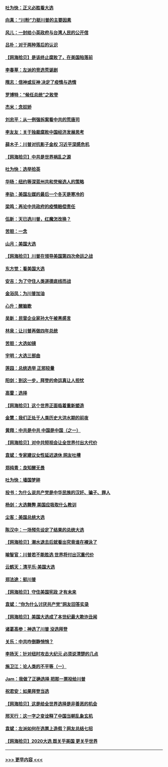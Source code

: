 #### [吐为快：正义必胜看大选](../pages/nsc993/n12561967.md?t=11200651) 
#### [向真：“川粉”力挺川普的主要因素](../pages/nsc993/n12560774.md?t=11200651) 
#### [风儿：一封给小英政府与台湾人民的公开信](../pages/nsc993/n12560581.md?t=11200651) 
#### [吕朴：对于两种落后的认识](../pages/nsc993/n12560492.md?t=11200651) 
#### [【网海拾贝】是该终止腐败了，在美国陷落前](../pages/nsc993/n12559936.md?t=11200651) 
#### [李春草：左派的竞选荒诞剧](../pages/nsc993/n12558380.md?t=11200651) 
#### [隋志：信神或反神 决定了疫情与选情](../pages/nsc993/n12558255.md?t=11200651) 
#### [罗博特：“候任总统”之败登](../pages/nsc993/n12558189.md?t=11200651) 
#### [杰米：念奴娇](../pages/nsc993/n12558174.md?t=11200651) 
#### [刘忠平：从一例强拆案看中共的荒唐司](../pages/nsc993/n12558036.md?t=11200651) 
#### [李友友：关于独裁腐败中国经济发展思考](../pages/nsc993/n12558004.md?t=11200651) 
#### [薛木子：川普对抗影子金权 习近平深感危机](../pages/nsc993/n12557342.md?t=11200651) 
#### [【网海拾贝】中共是世界祸乱之源](../pages/nsc993/n12555353.md?t=11200651) 
#### [吐为快：选举拾英](../pages/nsc993/n12555041.md?t=11200651) 
#### [华旸：纽约等深蓝州共和党候选人的策略](../pages/nsc993/n12554309.md?t=11200651) 
#### [李劼：美国左媒的最后一个冬天是寒冷的](../pages/nsc993/n12552947.md?t=11200651) 
#### [梁鸣：再论中共政府的疫情赔偿责任](../pages/nsc993/n12553012.md?t=11200651) 
#### [伍新：天已选川普，红魔怎改换？](../pages/nsc993/n12552970.md?t=11200651) 
#### [苦胆：一念](../pages/nsc993/n12552957.md?t=11200651) 
#### [山月：美国大选](../pages/nsc993/n12552446.md?t=11200651) 
#### [【网海拾贝】川普在领导美国第四次命运之战](../pages/nsc993/n12551973.md?t=11200651) 
#### [东方觉：看美国大选](../pages/nsc993/n12551647.md?t=11200651) 
#### [安吉：为了守住人类道德底线而战](../pages/nsc993/n12551111.md?t=11200651) 
#### [金浴凤：为川普加油](../pages/nsc993/n12551085.md?t=11200651) 
#### [心升：醒脑歌](../pages/nsc993/n12550984.md?t=11200651) 
#### [吴新：民营企业家孙大午被黑感言](../pages/nsc993/n12550656.md?t=11200651) 
#### [林泉：让川普再做四年总统](../pages/nsc993/n12550640.md?t=11200651) 
#### [苦胆：大选如镜](../pages/nsc993/n12550630.md?t=11200651) 
#### [宇明：大选三部曲](../pages/nsc993/n12550603.md?t=11200651) 
#### [莲园：总统选举 正邪较量](../pages/nsc993/n12550594.md?t=11200651) 
#### [阳剑：到这一步，拜登的命运真让人担忧](../pages/nsc993/n12549093.md?t=11200651) 
#### [高雷：选择](../pages/nsc993/n12549087.md?t=11200651) 
#### [【网海拾贝】这个世界正面临着重新塑造](../pages/nsc993/n12548326.md?t=11200651) 
#### [金慧：我们正处于人类历史大洪水期的前夜](../pages/nsc993/n12547914.md?t=11200651) 
#### [黄翔：中共是中共 中国是中国（之一）](../pages/nsc993/n12547576.md?t=11200651) 
#### [【网海拾贝】对中共短视会让全世界付出大代价](../pages/nsc993/n12546043.md?t=11200651) 
#### [袁斌：专家建议女性延迟退休 网友吐槽](../pages/nsc993/n12545424.md?t=11200651) 
#### [郑纯青：良知醒无畏](../pages/nsc993/n12545394.md?t=11200651) 
#### [吐为快：墙国梦碎](../pages/nsc993/n12545309.md?t=11200651) 
#### [投书：为什么说共产党是中华民族的汉奸、骗子、罪人](../pages/nsc993/n12545089.md?t=11200651) 
#### [杨剑：大选舞弊 美国应吸取什么教训](../pages/nsc993/n12543937.md?t=11200651) 
#### [尘客：美国总统大选](../pages/nsc993/n12543828.md?t=11200651) 
#### [陈汉中：一场预先设定了结果的总统大选](../pages/nsc993/n12543564.md?t=11200651) 
#### [【网海拾贝】潮水退去后就看出究竟谁在裸泳了](../pages/nsc993/n12543321.md?t=11200651) 
#### [喻智官：川普若不能胜选 世界将付出沉重代价](../pages/nsc993/n12541352.md?t=11200651) 
#### [云鹤天：清平乐‧美国大选](../pages/nsc993/n12540916.md?t=11200651) 
#### [郑法途：挺川普](../pages/nsc993/n12540898.md?t=11200651) 
#### [【网海拾贝】守住美国宪政 才有未来](../pages/nsc993/n12540423.md?t=11200651) 
#### [袁斌：“你为什么讨厌共产党”网友回答实录](../pages/nsc993/n12540208.md?t=11200651) 
#### [【网海拾贝】美国大选成了本世纪最大欺诈丑闻](../pages/nsc993/n12538029.md?t=11200651) 
#### [诸葛高参：神选了川普 没选拜登](../pages/nsc993/n12537664.md?t=11200651) 
#### [关乐：中共咋倒静悄悄？](../pages/nsc993/n12537615.md?t=11200651) 
#### [李扬天：针对纽时攻击大纪元 必须说清楚的几点](../pages/nsc993/n12536001.md?t=11200651) 
#### [施卫江：论人类的不平等（一）](../pages/nsc993/n12535700.md?t=11200651) 
#### [Jam：我做了正确选择 把那一票投给川普](../pages/nsc993/n12535743.md?t=11200651) 
#### [祝君安：如果拜登当选](../pages/nsc993/n12535726.md?t=11200651) 
#### [【网海拾贝】这是给全世界选择是非善恶的机会](../pages/nsc993/n12535061.md?t=11200651) 
#### [邢天行：这一字之变诠释了中国当朝乱象玄机](../pages/nsc993/n12533446.md?t=11200651) 
#### [袁斌：左派如何在选票上造假？网友总结七招](../pages/nsc993/n12533180.md?t=11200651) 
#### [【网海拾贝】2020大选 既关乎美国 更关乎世界](../pages/nsc993/n12533161.md?t=11200651) 

----
#### [ >>> 更早内容 <<< ](../indexes/nsc993-earlier.md)
